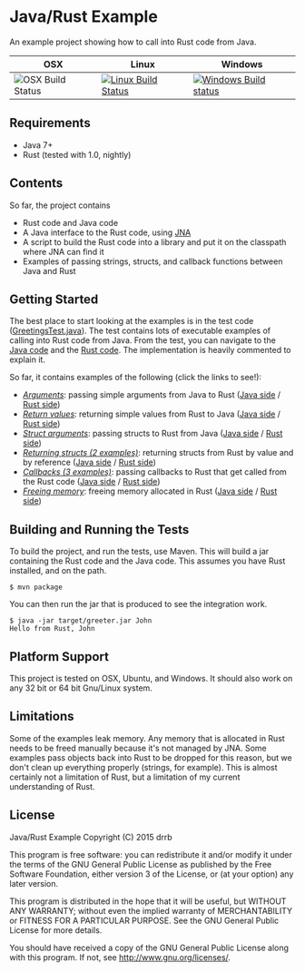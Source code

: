 # Java/Rust Example

An example project showing how to call into Rust code from Java.

| OSX | Linux | Windows |
| --- | ----- | ------- |
| ![OSX Build Status](https://img.shields.io/badge/build-passing%20on%20my%20laptop-brightgreen.svg) | [![Linux Build Status](https://travis-ci.org/drrb/java-rust-example.svg?branch=master)](https://travis-ci.org/drrb/java-rust-example) | [![Windows Build status](https://ci.appveyor.com/api/projects/status/4yygb3925k7p87de/branch/master?svg=true)](https://ci.appveyor.com/project/drrb/java-rust-example/branch/master) |

## Requirements

- Java 7+
- Rust (tested with 1.0, nightly)

## Contents

So far, the project contains
- Rust code and Java code
- A Java interface to the Rust code, using [JNA](https://github.com/twall/jna)
- A script to build the Rust code into a library and put it on the classpath where JNA can find it
- Examples of passing strings, structs, and callback functions between Java and Rust

## Getting Started

The best place to start looking at the examples is in the test code
([GreetingsTest.java](src/test/java/com/github/drrb/javarust/GreetingsTest.java)).
The test contains lots of executable examples of calling into Rust code from
Java.  From the test, you can navigate to the [Java code](src/main/java/com/github/drrb/javarust/Greetings.java)
and the [Rust code](src/main/rust/com/github/drrb/javarust/lib/greetings.rs). The
implementation is heavily commented to explain it.

So far, it contains examples of the following (click the links to see!):
- *[Arguments](src/test/java/com/github/drrb/javarust/GreetingsTest.java#L45)*: passing simple arguments from Java to Rust ([Java side](src/main/java/com/github/drrb/javarust/Greetings.java#L44) / [Rust side](src/main/rust/com/github/drrb/javarust/lib/greetings.rs#L81))
- *[Return values](src/test/java/com/github/drrb/javarust/GreetingsTest.java#L50)*: returning simple values from Rust to Java ([Java side](src/main/java/com/github/drrb/javarust/Greetings.java#L49) / [Rust side](src/main/rust/com/github/drrb/javarust/lib/greetings.rs#L91))
- *[Struct arguments](src/test/java/com/github/drrb/javarust/GreetingsTest.java#L56)*: passing structs to Rust from Java ([Java side](src/main/java/com/github/drrb/javarust/Greetings.java#L54) / [Rust side](src/main/rust/com/github/drrb/javarust/lib/greetings.rs#L100))
- *[Returning structs (2 examples)](src/test/java/com/github/drrb/javarust/GreetingsTest.java#L65)*: returning structs from Rust by value and by reference ([Java side](src/main/java/com/github/drrb/javarust/Greetings.java#L71) / [Rust side](src/main/rust/com/github/drrb/javarust/lib/greetings.rs#L109))
- *[Callbacks (3 examples)](src/test/java/com/github/drrb/javarust/GreetingsTest.java#L80)*: passing callbacks to Rust that get called from the Rust code ([Java side](src/main/java/com/github/drrb/javarust/Greetings.java#L84) / [Rust side](src/main/rust/com/github/drrb/javarust/lib/greetings.rs#L129))
- *[Freeing memory](src/test/java/com/github/drrb/javarust/GreetingsTest.java#L67)*: freeing memory allocated in Rust ([Java side](src/main/java/com/github/drrb/javarust/Greetings.java#L114) / [Rust side](src/main/rust/com/github/drrb/javarust/lib/greetings.rs#L171))

## Building and Running the Tests

To build the project, and run the tests, use Maven. This will build a jar
containing the Rust code and the Java code. This assumes you have Rust
installed, and on the path.

```
$ mvn package
```

You can then run the jar that is produced to see the integration work.

```
$ java -jar target/greeter.jar John
Hello from Rust, John
```

## Platform Support

This project is tested on OSX, Ubuntu, and Windows. It should also work on any 32 bit or 64 bit Gnu/Linux system.

## Limitations

Some of the examples leak memory. Any memory that is allocated in Rust needs to be freed manually because it's not managed by JNA. Some examples pass objects back into Rust to be dropped for this reason, but we don't clean up everything properly (strings, for example). This is almost certainly not a limitation of Rust, but a limitation of my current understanding of Rust.

## License

Java/Rust Example
Copyright (C) 2015 drrb

This program is free software: you can redistribute it and/or modify
it under the terms of the GNU General Public License as published by
the Free Software Foundation, either version 3 of the License, or
(at your option) any later version.

This program is distributed in the hope that it will be useful,
but WITHOUT ANY WARRANTY; without even the implied warranty of
MERCHANTABILITY or FITNESS FOR A PARTICULAR PURPOSE.  See the
GNU General Public License for more details.

You should have received a copy of the GNU General Public License
along with this program.  If not, see <http://www.gnu.org/licenses/>.
